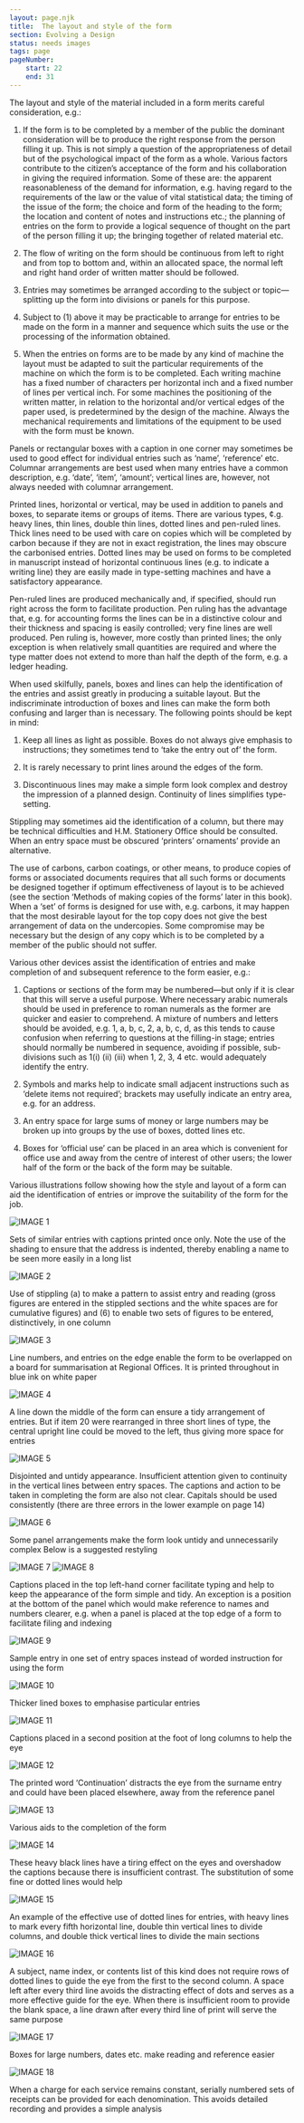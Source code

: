 ```yaml
---
layout: page.njk
title:  The layout and style of the form
section: Evolving a Design
status: needs images
tags: page
pageNumber:
    start: 22
    end: 31
---
```


The layout and style of the material included in a form merits careful consideration,
e.g.:

1. If the form is to be completed by a member of the public the dominant consideration will be to produce the right response from the person filling it up. This is not simply a question of the appropriateness of detail but of the psychological impact of the form as a whole. Various factors contribute to the citizen’s acceptance of the form and his collaboration in giving the required information. Some of these are: the apparent reasonableness of the demand for information, e.g. having regard to the requirements of the law or the value of vital statistical data; the timing of the issue of the form; the choice and form of the heading to the form; the location and content of notes and instructions etc.; the planning of entries on the form to provide a logical sequence of thought on the part of the person filling it up; the bringing together of related material etc.

2. The flow of writing on the form should be continuous from left to right and from top to bottom and, within an allocated space, the normal left and right hand order of written matter should be followed.

3. Entries may sometimes be arranged according to the subject or topic—splitting up the form into divisions or panels for this purpose.

4. Subject to (1) above it may be practicable to arrange for entries to be made on the form in a manner and sequence which suits the use or the processing of the information obtained.

5. When the entries on forms are to be made by any kind of machine the layout must be adapted to suit the particular requirements of the machine on which the form is to be completed. Each writing machine has a fixed number of characters per horizontal inch and a fixed number of lines per vertical inch. For some machines the positioning of the written matter, in relation to the horizontal and/or vertical edges of the paper used, is predetermined by the design of the machine. Always the mechanical requirements and limitations of the equipment to be used with the form must be known.

Panels or rectangular boxes with a caption in one corner may sometimes be used to good effect for individual entries such as ‘name’, ‘reference’ etc. Columnar arrangements are best used when many entries have a common description, e.g. ‘date’, ‘item’, ‘amount’; vertical lines are, however, not always needed with columnar arrangement.

Printed lines, horizontal or vertical, may be used in addition to panels and boxes, to separate items or groups of items. There are various types, ¢.g. heavy lines, thin lines, double thin lines, dotted lines and pen-ruled lines. Thick lines need to be used with care on copies which will be completed by carbon because if they are not in exact registration, the lines may obscure the carbonised entries. Dotted lines may be used on forms to be completed in manuscript instead of horizontal continuous lines (e.g. to indicate a writing line) they are easily made in type-setting machines and have a satisfactory appearance.

Pen-ruled lines are produced mechanically and, if specified, should run right across the form to facilitate production. Pen ruling has the advantage that, e.g. for accounting forms the lines can be in a distinctive colour and their thickness and spacing is easily controlled; very fine lines are well produced. Pen ruling is, however, more costly than printed lines; the only exception is when relatively small quantities are required and where the type matter does not extend to more than half the depth of the form, e.g. a ledger heading.

When used skilfully, panels, boxes and lines can help the identification of the entries and assist greatly in producing a suitable layout. But the indiscriminate introduction of boxes and lines can make the form both confusing and larger than is necessary. The following points should be kept in mind:

1. Keep all lines as light as possible. Boxes do not always give emphasis to instructions; they sometimes tend to ‘take the entry out of’ the form.

2. It is rarely necessary to print lines around the edges of the form.

3. Discontinuous lines may make a simple form look complex and destroy the impression of a planned design. Continuity of lines simplifies type-setting.

Stippling may sometimes aid the identification of a column, but there may be technical difficulties and H.M. Stationery Office should be consulted. When an entry space must be obscured ‘printers’ ornaments’ provide an alternative.

The use of carbons, carbon coatings, or other means, to produce copies of forms or associated documents requires that all such forms or documents be designed together if optimum effectiveness of layout is to be achieved (see the section ‘Methods of making copies of the forms’ later in this book). When a ‘set’ of forms is designed for use with, e.g. carbons, it may happen that the most desirable layout for the top copy does not give the best arrangement of data on the undercopies. Some compromise may be necessary but the design of any copy which is to be completed by a member of the public should not suffer.

Various other devices assist the identification of entries and make completion of and subsequent reference to the form easier, e.g.:

1. Captions or sections of the form may be numbered—but only if it is clear that this will serve a useful purpose. Where necessary arabic numerals should be used in preference to roman numerals as the former are quicker and easier to comprehend. A mixture of numbers and letters should be avoided, e.g. 1, a, b, c, 2, a, b, c, d, as this tends to cause confusion when referring to questions at the filling-in stage; entries should normally be numbered in sequence, avoiding if possible, sub-divisions such as 1(i) (ii) (iii) when 1, 2, 3, 4 etc. would adequately identify the entry.

2. Symbols and marks help to indicate small adjacent instructions such as ‘delete items not required’; brackets may usefully indicate an entry area, e.g. for an address.

3. An entry space for large sums of money or large numbers may be broken up into groups by the use of boxes, dotted lines etc.

4. Boxes for ‘official use’ can be placed in an area which is convenient for office use and away from the centre of interest of other users; the lower half of the form or the back of the form may be suitable.

Various illustrations follow showing how the style and layout of a form can aid the identification of entries or improve the suitability of the form for the job.

![IMAGE 1](https://www.fillmurray.com/g/500/501)

Sets of similar entries with captions printed once only. Note the use of the shading to ensure that the address is indented, thereby enabling a name to be seen more easily in a long list

![IMAGE 2](https://www.fillmurray.com/g/500/502)

Use of stippling (a) to make a pattern to assist entry and reading (gross figures are entered in the stippled sections and the white spaces are for cumulative figures) and (6) to enable two sets of figures to be entered, distinctively, in one column

![IMAGE 3](https://www.fillmurray.com/g/500/503)

Line numbers, and entries on the edge enable the form to be overlapped on a board for summarisation at Regional Offices. It is printed throughout in blue ink on white paper

![IMAGE 4](https://www.fillmurray.com/g/500/504)

A line down the middle of the form can ensure a tidy arrangement of entries. But if item 20 were rearranged in three short lines of type, the central upright line could be moved to the left, thus giving more space for entries

![IMAGE 5](https://www.fillmurray.com/g/500/505)

Disjointed and untidy appearance. Insufficient attention given to continuity in the vertical lines between entry spaces. The captions and action to be taken in completing the form are also not clear. Capitals should be used consistently (there are three errors in the lower example on page 14)

![IMAGE 6](https://www.fillmurray.com/g/500/506)

Some panel arrangements make the form look untidy and unnecessarily complex Below is a suggested restyling

![IMAGE 7](https://www.fillmurray.com/g/500/507)
![IMAGE 8](https://www.fillmurray.com/g/500/508)

Captions placed in the top left-hand corner facilitate typing and help to keep the appearance of the form simple and tidy. An exception is a position at the bottom of the panel which would make reference to names and numbers clearer, e.g. when a panel is placed at the top edge of a form to facilitate filing and indexing

![IMAGE 9](https://www.fillmurray.com/g/500/509)

Sample entry in one set of entry spaces instead of worded instruction for using the form

![IMAGE 10](https://www.fillmurray.com/g/500/510)


Thicker lined boxes to emphasise particular entries

![IMAGE 11](https://www.fillmurray.com/g/500/511)

Captions placed in a second position at the foot of long columns to help the eye

![IMAGE 12](https://www.fillmurray.com/g/500/512)

The printed word ‘Continuation’ distracts the eye from the surname entry and could have been placed elsewhere, away from the reference panel

![IMAGE 13](https://www.fillmurray.com/g/500/513)


Various aids to the completion of the form

![IMAGE 14](https://www.fillmurray.com/g/500/514)

These heavy black lines have a tiring effect on the eyes and overshadow the captions because there is insufficient contrast. The substitution of some fine or dotted lines would help

![IMAGE 15](https://www.fillmurray.com/g/500/515)


An example of the effective use of dotted lines for entries, with heavy lines to mark every fifth horizontal line, double thin vertical lines to divide columns, and double thick vertical lines to divide the main sections

![IMAGE 16](https://www.fillmurray.com/g/500/516)


A subject, name index, or contents list of this kind does not require rows of dotted lines to guide the eye from the first to the second column. A space left after every third line avoids the distracting effect of dots and serves as a more effective guide for the eye. When there is insufficient room to provide the blank space, a line drawn after every third line of print will serve the same purpose

![IMAGE 17](https://www.fillmurray.com/g/500/517)


Boxes for large numbers, dates etc. make reading and reference easier

![IMAGE 18](https://www.fillmurray.com/g/500/518)

When a charge for each service remains constant, serially numbered sets of receipts can be provided for each denomination. This avoids detailed recording and provides a simple analysis
